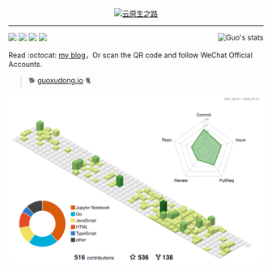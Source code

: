 
<div align="center">
  <a href="https://guoxudong.io">
    <img src="https://tva3.sinaimg.cn/large/ad5fbf65gy1gfm3j2vo79g20b90b9x6r.gif" width="300" alt="云原生之路" />
  </a>
</div>

---

<picture>
  <source media="(prefers-color-scheme: dark)" srcset="https://github-readme-stats.vercel.app/api?username=sunny0826&show_icons=true&include_all_commits=true&title_color=fff&icon_color=79ff97&text_color=9f9f9f&bg_color=151515">
  <img align="right" src="https://github-readme-stats.vercel.app/api?username=sunny0826&show_icons=true&include_all_commits=true&bg_color=30,e96443,904e95&title_color=fff&text_color=fff" alt="Guo's stats" />
</picture>

![](https://komarev.com/ghpvc/?username=sunny0826&style=flat-square)
[![](https://img.shields.io/github/followers/sunny0826?label=follow&style=social)](https://github.com/sunny0826)
[![](https://img.shields.io/badge/blog-guoxudong.io-blue?style=flat-square&logo=battledotnet)](https://guoxudong.io)
[![](https://img.shields.io/badge/%E6%9E%81%E7%8B%90%20GitLab-Xudong%20Guo-blueviolet?style=flat-square&logo=gitlab)](https://jihulab.com/guoxudong)

Read :octocat: [my blog](https://guoxudong.io)，Or scan the QR code and follow WeChat Official Accounts.

> :dog2:  [guoxudong.io](https://guoxudong.io) :cat2:   

<picture>
  <source media="(prefers-color-scheme: dark)" srcset="https://raw.githubusercontent.com/sunny0826/sunny0826/master/profile-3d-contrib/profile-night-green.svg">
  <img alt="Shows an illustrated sun in light color mode and a moon with stars in dark color mode." src="https://raw.githubusercontent.com/sunny0826/sunny0826/master/profile-3d-contrib/profile-green.svg">
</picture>

